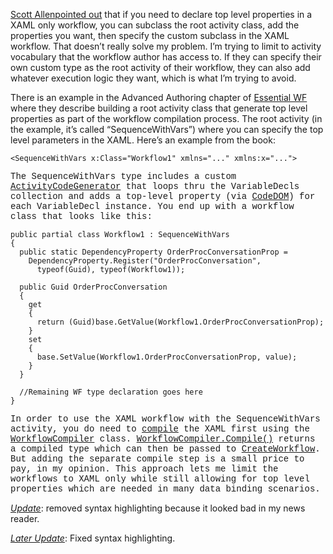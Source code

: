 [Scott Allen](http://www.odetocode.com/blogs/scott/)[pointed
out](http://devhawk.net/CommentView,guid,325fc7b2-6102-435a-ae94-6e2686e6889f.aspx#commentstart)
that if you need to declare top level properties in a XAML only
workflow, you can subclass the root activity class, add the properties
you want, then specify the custom subclass in the XAML workflow. That
doesn’t really solve my problem. I’m trying to limit to activity
vocabulary that the workflow author has access to. If they can specify
their own custom type as the root activity of their workflow, they can
also add whatever execution logic they want, which is what I’m trying to
avoid.

There is an example in the Advanced Authoring chapter of [Essential
WF](http://dharmashukla.com/essential-wf-page/) where they describe
building a root activity class that generate top level properties as
part of the workflow compilation process. The root activity (in the
example, it’s called “SequenceWithVars”) where you can specify the top
level parameters in the XAML. Here’s an example from the book:

<div style="font-family: Courier New;">

``` {.brush:xml}
<SequenceWithVars x:Class="Workflow1" xmlns="..." xmlns:x="...">
```

The SequenceWithVars type includes a custom
[ActivityCodeGenerator](http://msdn2.microsoft.com/en-us/library/system.workflow.componentmodel.compiler.activitycodegenerator.aspx)
that loops thru the VariableDecls collection and adds a top-level
property (via
[CodeDOM](http://msdn2.microsoft.com/en-us/library/system.codedom.aspx))
for each VariableDecl instance. You end up with a workflow class that
looks like this:

</div>

<div style="font-family: Courier New;">

<span
style="font-size: 16px; font-family: Georgia, 'Bitstream Charter', serif; line-height: 24px;">
</span>

``` {.brush:csharp}
public partial class Workflow1 : SequenceWithVars
{
  public static DependencyProperty OrderProcConversationProp =
    DependencyProperty.Register("OrderProcConversation",
      typeof(Guid), typeof(Workflow1)); 

  public Guid OrderProcConversation
  {
    get 
    { 
      return (Guid)base.GetValue(Workflow1.OrderProcConversationProp); 
    }
    set 
    { 
      base.SetValue(Workflow1.OrderProcConversationProp, value); 
    }
  }

  //Remaining WF type declaration goes here
}
```

In order to use the XAML workflow with the SequenceWithVars activity,
you do need to
[compile](http://msdn2.microsoft.com/en-us/library/ms734733.aspx) the
XAML first using the
[WorkflowCompiler](http://msdn2.microsoft.com/en-us/library/system.workflow.componentmodel.compiler.workflowcompiler.aspx)
class.
[WorkflowCompiler.Compile()](http://msdn2.microsoft.com/en-us/library/system.workflow.componentmodel.compiler.workflowcompiler.compile.aspx)
returns a compiled type which can then be passed to
[CreateWorkflow](http://msdn2.microsoft.com/en-us/library/ms594868.aspx).
But adding the separate compile step is a small price to pay, in my
opinion. This approach lets me limit the workflows to XAML only while
still allowing for top level properties which are needed in many data
binding scenarios.

</div>

*<span style="text-decoration: underline;">Update</span>*: removed
syntax highlighting because it looked bad in my news reader.

*<span style="text-decoration: underline;">Later Update</span>*: Fixed
syntax highlighting.
